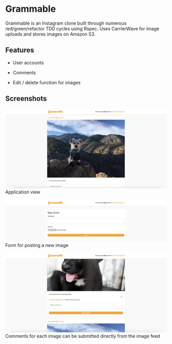 # Grammable

Grammable is an Instagram clone built through numerous red/green/refactor TDD cycles using Rspec. Uses CarrierWave for image uploads and stores images on Amazon S3.

## Features

* User accounts

* Comments

* Edit / delete function for images

## Screenshots

![gramview](https://github.com/amyhenning/grammable/blob/master/app/assets/images/gramview.png?raw=true)
Application view

![newgram](https://github.com/amyhenning/grammable/blob/master/app/assets/images/newgram.png)
Form for posting a new image

![gramcomment](https://github.com/amyhenning/grammable/blob/master/app/assets/images/gramcomment.png?raw=true)
Comments for each image can be submitted directly from the image feed
